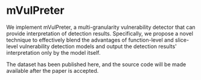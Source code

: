 # mVulPreter
We implement mVulPreter, a multi-granularity vulnerability detector that can provide interpretation of detection results. 
Specifically, we propose a novel technique to effectively blend the advantages of function-level and slice-level vulnerability detection models and output the detection results' interpretation only by the model itself. 

The dataset has been published here, and the source code will be made available after the paper is accepted.
